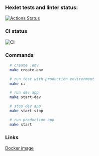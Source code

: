 ### Hexlet tests and linter status:
[![Actions Status](https://github.com/1g0rbm/devops-for-programmers-project-lvl1/workflows/hexlet-check/badge.svg)](https://github.com/1g0rbm/devops-for-programmers-project-lvl1/actions)

### CI status
![CI](https://github.com/1g0rbm/devops-for-programmers-project-lvl1/actions/workflows/push.yml/badge.svg)

### Commands
```sh
  # create .env
  make create-env

  # run test with production environment
  make ci

  # run dev app
  make start-dev

  # stop dev app
  make start-stop

  # run production app
  make start
```

### Links
[Docker image](https://hub.docker.com/repository/docker/1g0rbm/devops-for-programmers-project-lvl1)
